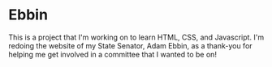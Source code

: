 # Ebbin

This is a project that I'm working on to learn HTML, CSS, and Javascript. I'm redoing the website of my State Senator, Adam Ebbin, as a thank-you for helping me get involved in a committee that I wanted to be on!

